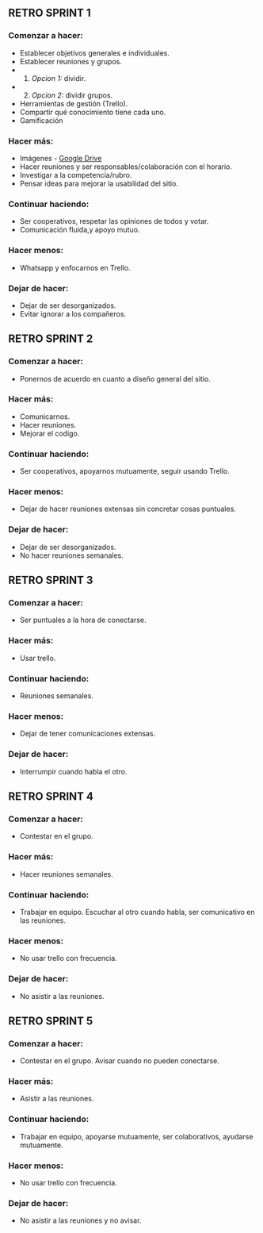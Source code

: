 ## RETRO SPRINT 1

### Comenzar a hacer: 
- Establecer objetivos generales e individuales. 
- Establecer reuniones y grupos. 
- 1. *Opcion 1:* dividir. 
- 2. *Opcion 2:* dividir grupos. 
- Herramientas de gestión (Trello).
- Compartir qué conocimiento tiene cada uno. 
- Gamificación 

### Hacer más: 
- Imágenes - [Google Drive](https://drive.google.com/drive/folders/17xyQvEBJoCKdRG6XdfVA4QS0eF4uU1en) 
- Hacer reuniones y ser responsables/colaboración con el horario.
- Investigar a la competencia/rubro. 
- Pensar ideas para mejorar la usabilidad del sitio. 

### Continuar haciendo: 
- Ser cooperativos, respetar las opiniones de todos y votar.
- Comunicación fluida,y apoyo mutuo. 

### Hacer menos: 
- Whatsapp y enfocarnos en Trello.

### Dejar de hacer: 
- Dejar de ser desorganizados. 
- Evitar ignorar a los compañeros. 



## RETRO SPRINT 2

### Comenzar a hacer: 
- Ponernos de acuerdo en cuanto a diseño general del sitio.

### Hacer más: 
- Comunicarnos.
- Hacer reuniones.
- Mejorar el codigo.

### Continuar haciendo: 
- Ser cooperativos, apoyarnos mutuamente, seguir usando Trello.

### Hacer menos: 
- Dejar de hacer reuniones extensas sin concretar cosas puntuales.

### Dejar de hacer: 
- Dejar de ser desorganizados.
- No hacer reuniones semanales.



## RETRO SPRINT 3

### Comenzar a hacer: 
- Ser puntuales a la hora de conectarse.

### Hacer más: 
- Usar trello.

### Continuar haciendo: 
- Reuniones semanales.

### Hacer menos: 
- Dejar de tener comunicaciones extensas.

### Dejar de hacer: 
- Interrumpir cuando habla el otro.



## RETRO SPRINT 4

### Comenzar a hacer: 
- Contestar en el grupo. 

### Hacer más: 
- Hacer reuniones semanales. 

### Continuar haciendo: 
- Trabajar en equipo. Escuchar al otro cuando habla, ser comunicativo en las reuniones. 

### Hacer menos: 
- No usar trello con frecuencia.

### Dejar de hacer: 
- No asistir a las reuniones. 


## RETRO SPRINT 5

### Comenzar a hacer: 
- Contestar en el grupo. Avisar cuando no pueden conectarse.

### Hacer más: 
- Asistir a las reuniones.

### Continuar haciendo: 
- Trabajar en equipo, apoyarse mutuamente, ser colaborativos, ayudarse mutuamente. 

### Hacer menos: 
- No usar trello con frecuencia.

### Dejar de hacer: 
- No asistir a las reuniones y no avisar.
